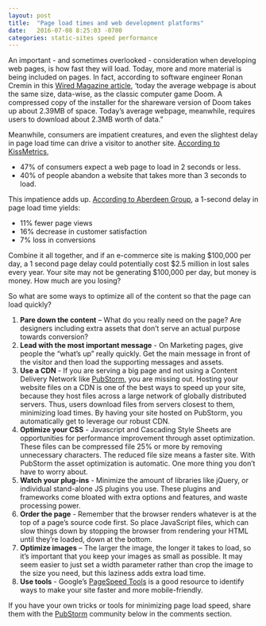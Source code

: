 ```yaml
---
layout: post
title:  "Page load times and web development platforms"
date:   2016-07-08 8:25:03 -0700
categories: static-sites speed performance
---
```


An important - and sometimes overlooked - consideration when developing web pages, is how fast they will load. Today, more and more material is being included on pages. In fact, according to software engineer Ronan Cremin in this [Wired Magazine article](http://www.wired.com/2016/04/average-webpage-now-size-original-doom/), ‘today the average webpage is about the same size, data-wise, as the classic computer game Doom. A compressed copy of the installer for the shareware version of Doom takes up about 2.39MB of space. Today’s average webpage, meanwhile, requires users to download about 2.3MB worth of data.”

Meanwhile, consumers are impatient creatures, and even the slightest delay in page load time can drive a visitor to another site. [According to KissMetrics](https://blog.kissmetrics.com/loading-time/),

* 47% of consumers expect a web page to load in 2 seconds or less.
* 40% of people abandon a website that takes more than 3 seconds to load.

This impatience adds up. [According to Aberdeen Group](http://www.aberdeen.com/research/5136/ra-performance-web-application/content.aspx), a 1-second delay in page load time yields:

* 11% fewer page views
* 16% decrease in customer satisfaction
* 7% loss in conversions

Combine it all together, and if an e-commerce site is making $100,000 per day, a 1 second page delay could potentially cost $2.5 million in lost sales every year. Your site may not be generating $100,000 per day, but money is money. How much are you losing?

So what are some ways to optimize all of the content so that the page can load quickly?

1. **Pare down the content** – What do you really need on the page? Are designers including extra assets that don’t serve an actual purpose towards conversion?
2. **Lead with the most important message** - On Marketing pages, give people the “what’s up” really quickly. Get the main message in front of the visitor and then load the supporting messages and assets.
3. **Use a CDN** - If you are serving a big page and not using a Content Delivery Network like [PubStorm](https://www.pubstorm.com), you are missing out. Hosting your website  files on a CDN is one of the best ways to speed up your site, because they host files across a large network of globally distributed servers. Thus, users download files from servers closest to them, minimizing load times. By having your site hosted on PubStorm, you automatically get to leverage our robust CDN.
4. **Optimize your CSS** - Javascript and Cascading Style Sheets are opportunities for performance improvement through asset optimization. These files can be compressed file 25% or more by removing unnecessary characters. The reduced file size means a faster site. With PubStorm the asset optimization is automatic. One more thing you don’t have to worry about.
5. **Watch your plug-ins** - Minimize the amount of libraries like jQuery, or individual stand-alone JS plugins you use. These plugins and frameworks come bloated with extra options and features, and waste processing power.
6. **Order the page** - Remember that the browser renders whatever is at the top of a page’s source code first. So place JavaScript files, which can slow things down by stopping the browser from rendering your HTML until they’re loaded, down at the bottom.
7. **Optimize images** – The larger the image, the longer it takes to load, so it’s important that you keep your images as small as possible. It may seem easier to just set a width parameter rather than crop the image to the size you need, but this laziness adds extra load time.
8. **Use tools** - Google’s [PageSpeed Tools](https://developers.google.com/speed/pagespeed/) is a good resource to identify ways to make your site faster and more mobile-friendly.

If you have your own tricks or tools for minimizing page load speed, share them with the [PubStorm](https://www.pubstorm.com) community below in the comments section.
